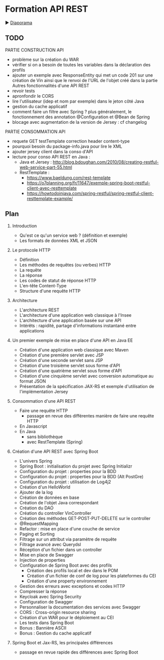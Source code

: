 # Formation API REST

:arrow_forward: [Diaporama](https://gaetan-varlet.github.io/formation-api-rest/)

## TODO
PARTIE CONSTRUCTION API
- problème sur la création du WAR
- vérifier si on a besoin de toutes les variables dans la déclaration des profils
- ajouter un exemple avec ResponseEntity qui met un code 201 sur une création de Vin ainsi que le renvoi de l'URL de l'objet créé dans la partie Autres fonctionnalités d'une API REST
- revoir tests
- apronfondir le CORS
- lire l'utilisateur (idep et nom par exemple) dans le jeton côté Java
- gestion du cache applicatif
- comment faire un filtre avec Spring ? plus généralement, le fonctionnement des annotation @Configuration et @Bean de Spring
- blocage avec augmentation de la version de Jersey : cf changelog

PARTIE CONSOMMATION API
- requete GET testTemplate correction header content-type
- pourquoi besoin du package-info.java pour lire le XML
- ajouter jersey client dans la conso d'API
- lecture pour conso API REST en Java :
    - Java et Jersey : http://blog.bdoughan.com/2010/08/creating-restful-web-service-part-55.html
    - RestTemplate :
        - https://www.baeldung.com/rest-template
        - https://o7planning.org/fr/11647/exemple-spring-boot-restful-client-avec-resttemplate
        - https://howtodoinjava.com/spring-restful/spring-restful-client-resttemplate-example/

## Plan

1. Introduction
	- Qu'est ce qu'un service web ? (définition et exemple)
    - Les formats de données XML et JSON

2. Le protocole HTTP
    - Définition
    - Les méthodes de requêtes (ou verbes) HTTP
    - La requête
    - La réponse
    - Les codes de statut de réponse HTTP
    - L'en-tête Content-Type
    - Structure d'une requête HTTP

3. Architecture 
    - L'architecture REST
    - L'architecture d'une application web classique à l'Insee
    - L'architecture d'une application basée sur une API
    - Intérêts : rapidité, partage d'informations instantané entre applications
    
4. Un premier exemple de mise en place d'une API en Java EE
    - Création d'une application web classique avec Maven
    - Création d'une première servlet avec JSP
    - Création d'une seconde servlet sans JSP
    - Création d'une troisième servlet sous forme d'API
    - Création d'une quatrième servlet sous forme d'API
    - Création d'une cinquième servlet avec conversion automatique au format JSON
    - Présentation de la spécification JAX-RS et exemple d'utilisation de l'implémentation Jersey

5. Consommation d'une API REST
    - Faire une requête HTTP
        - passage en revue des différentes manière de faire une requête HTTP
    - En Javascript
    - En Java
        - sans bibliothèque
        - avec RestTemplate (Spring)

6. Création d'une API REST avec Spring Boot
    - L'univers Spring
    - Spring Boot : initialisation du projet avec Spring Initializr
    - Configuration du projet : properties pour la BDD
    - Configuration du projet : properties pour la BDD (Alt PostGre)
    - Configuration du projet : utilisation de Log4j2
    - Création d'un HelloWorld
    - Ajouter de la log
    - Création de données en base
    - Création de l'objet Java correspondant
    - Création du DAO
    - Création du controller VinController
    - Création des méthodes GET-POST-PUT-DELETE sur le controller
    - @RequestMapping
    - Refactor : mise en place d'une couche de service
    - Paging et Sorting
    - Filtrage sur un attribut via paramètre de requête
    - Filtrage avancé avec Querydsl
    - Réception d'un fichier dans un controller
    - Mise en place de Swagger
    - Injection de properties
    - Configuration de Spring Boot avec des profils
        - Création des profils local et dev dans le POM
        - Création d'un fichier de conf de log pour les plateformes du CEI
        - Création d'une property environnement
    - Gestion des erreurs avec exceptions et codes HTTP
    - Compresser la réponse
    - Keycloak avec Spring Security
    - Configuration de Swagger
    - Personnaliser la documentation des services avec Swagger
    - CORS : Cross-origin resource sharing
    - Création d'un WAR pour le déploiement au CEI
    - Les tests dans Spring Boot
    - Bonus : Bannière ASCII
    - Bonus : Gestion du cache applicatif

7. Spring Boot et Jax-RS, les principales différences
    - passage en revue rapide des différences avec Spring Boot
